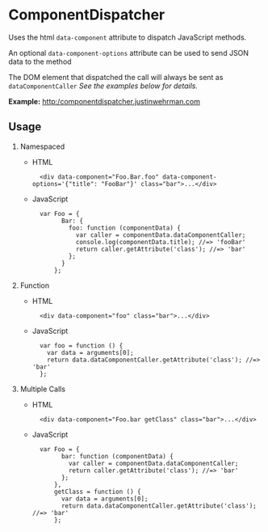 # ComponentDispatcher

Uses the html `data-component` attribute to dispatch JavaScript methods.

An optional `data-component-options` attribute can be used to send JSON data to the method

The DOM element that dispatched the call will always be sent as `dataComponentCaller`
*See the examples below for details.*

**Example:** <a href="http:/componentdispatcher.justinwehrman.com" target="_blank">http:/componentdispatcher.justinwehrman.com</a>

## Usage

1. Namespaced
    * HTML

            <div data-component="Foo.Bar.foo" data-component-options='{"title": "FooBar"}' class="bar">...</div>

    * JavaScript

            var Foo = {
                  Bar: {
                    foo: function (componentData) {
                      var caller = componentData.dataComponentCaller;
                      console.log(componentData.title); //=> 'fooBar'
                      return caller.getAttribute('class'); //=> 'bar'
                    };
                  }
                };

2. Function
    * HTML

            <div data-component="foo" class="bar">...</div>

    * JavaScript

            var foo = function () {
              var data = arguments[0];
              return data.dataComponentCaller.getAttribute('class'); //=> 'bar'
            };

3. Multiple Calls
    * HTML

            <div data-component="Foo.bar getClass" class="bar">...</div>

    * JavaScript

            var Foo = {
                  bar: function (componentData) {
                    var caller = componentData.dataComponentCaller;
                    return caller.getAttribute('class'); //=> 'bar'
                  };
                },
                getClass = function () {
                  var data = arguments[0];
                  return data.dataComponentCaller.getAttribute('class'); //=> 'bar'
                };
